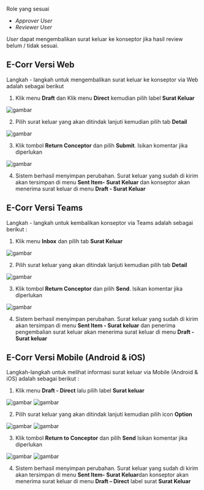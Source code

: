 Role yang sesuai

- *Approver User*
- *Reviewer User*

*User* dapat mengembalikan surat keluar ke konseptor jika hasil review belum / tidak sesuai. 

## **E-Corr Versi Web**

Langkah - langkah untuk mengembalikan surat keluar ke konseptor via Web adalah sebagai berikut

1. Klik menu **Draft** dan Klik menu **Direct** kemudian pilih label **Surat Keluar**

![gambar](SuratKeluar/SK_Web/02SK41.png)

2. Pilih surat keluar yang akan ditindak lanjuti kemudian pilih tab **Detail**

![gambar](SuratKeluar/SK_Web/02SK42.png)

3. Klik tombol **Return Conceptor** dan pilih **Submit**. Isikan komentar jika diperlukan

![gambar](SuratKeluar/SK_Web/02SK43.png)

4. Sistem berhasil menyimpan perubahan. Surat keluar yang sudah di kirim akan tersimpan di menu **Sent Item- Surat Keluar** dan konseptor akan menerima surat keluar di menu **Draft - Surat Keluar**

## **E-Corr Versi Teams**

Langkah - langkah untuk kembalikan konseptor via Teams adalah sebagai berikut :

1. Klik menu **Inbox** dan pilih tab **Surat Keluar**

![gambar](SuratKeluar/SK_Teams/SK43.png)

2. Pilih surat keluar yang akan ditindak lanjuti kemudian pilih tab **Detail**

![gambar](SuratKeluar/SK_Teams/SK44.png)

3. Klik tombol **Return Conceptor** dan pilih **Send**. Isikan komentar jika diperlukan
 
![gambar](SuratKeluar/SK_Teams/SK45.png)

4. Sistem berhasil menyimpan perubahan. Surat keluar yang sudah di kirim akan tersimpan di menu **Sent Item - Surat keluar** dan penerima pengembalian surat keluar akan menerima surat keluar di menu **Draft - Surat keluar**

## **E-Corr Versi Mobile (Android & iOS)**

Langkah-langkah untuk melihat informasi surat keluar via Mobile (Android & iOS) adalah sebagai berikut :

1. Klik menu **Draft - Direct** lalu pilih label **Surat keluar**

![gambar](SuratKeluar/SK_Android/KonsepSK/02A01.png) ![gambar](SuratKeluar/SK_Android/KonsepSK/02A02.png)

2. Pilih surat keluar yang akan ditindak lanjuti kemudian pilih icon **Option**

![gambar](SuratKeluar/SK_Android/KonsepSK/02A03.png) ![gambar](SuratKeluar/SK_Android/KonsepSK/02A04.png)

3. Klik tombol **Return to Conceptor** dan pilih **Send** Isikan komentar jika diperlukan

![gambar](SuratKeluar/SK_Android/KonsepSK/02A05.png)
![gambar](SuratKeluar/SK_Android/KonsepSK/02A06.png)

4. Sistem berhasil menyimpan perubahan. Surat keluar yang sudah di kirim akan tersimpan di menu **Sent Item- Surat Keluar**dan konseptor akan menerima surat keluar di menu **Draft – Direct** label surat **Surat Keluar**


